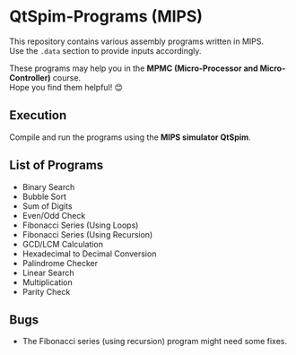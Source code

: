 # QtSpim-Programs (MIPS)

This repository contains various assembly programs written in MIPS.  
Use the `.data` section to provide inputs accordingly.  

These programs may help you in the **MPMC (Micro-Processor and Micro-Controller)** course.  
Hope you find them helpful! 😊  

## Execution
Compile and run the programs using the **MIPS simulator QtSpim**.

## List of Programs
- Binary Search
- Bubble Sort
- Sum of Digits
- Even/Odd Check
- Fibonacci Series (Using Loops)
- Fibonacci Series (Using Recursion)
- GCD/LCM Calculation
- Hexadecimal to Decimal Conversion
- Palindrome Checker
- Linear Search
- Multiplication
- Parity Check

## Bugs
- The Fibonacci series (using recursion) program might need some fixes.  


